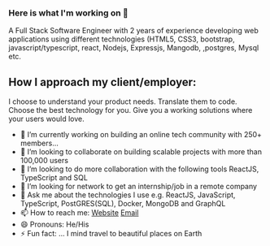 ### Here is what I'm working on 👋
A Full Stack Software Engineer with 2 years of experience developing web applications using different technologies (HTML5, CSS3, bootstrap, javascript/typescript, react, Nodejs, Expressjs, Mangodb, ,postgres, Mysql etc.

 ## How I approach my client/employer:
I choose to understand your product needs. Translate them to code. Choose the best technology for you. Give you a working solutions where your users would love.

- 🔭 I’m currently working on building an online tech community with 250+ members...
- 👯 I’m looking to collaborate on building scalable projects with more than 100,000 users
- 👯 I’m looking to do more collaboration with the following tools ReactJS, TypeScript and SQL
- 🤔 I’m looking for network to get an internship/job in a remote company 
- 💬 Ask me about the technologies I use e.g. ReactJS, JavaScript, TypeScript, PostGRES(SQL), Docker, MongoDB and GraphQL
- 📫 How to reach me: [Website](https://folusobuilds.netlify.app)  [Email](folusolibrary@gmail.com) 
- 😄 Pronouns: He/His
- ⚡ Fun fact: ... I mind travel to beautiful places on Earth
